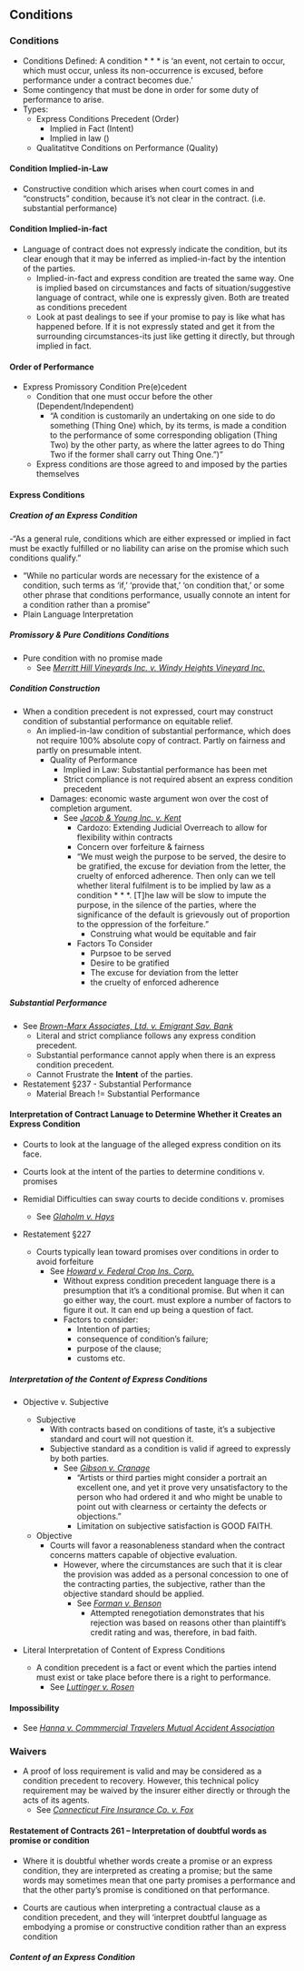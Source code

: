 ## Conditions

### Conditions
- Conditions Defined: A condition * * * is ‘an event, not certain to occur, which must occur, unless its non-occurrence is excused, before performance under a contract becomes due.’
- Some contingency that must be done in order for some duty of performance to arise.
- Types:
  - Express Conditions Precedent (Order)
    - Implied in Fact (Intent)
    - Implied in law ()
  - Qualitatitve Conditions on Performance (Quality)


#### Condition Implied-in-Law
  - Constructive condition which arises when court comes in and “constructs” condition, because it’s not clear in the contract. (i.e. substantial performance)

#### Condition Implied-in-fact
- Language of contract does not expressly indicate the condition, but its clear enough that it may be inferred as implied-in-fact by the intention of the parties.
  - Implied-in-fact and express condition are treated the same way. One is implied based on circumstances and facts of situation/suggestive language of contract, while one is expressly given. Both are treated as conditions precedent
  - Look at past dealings to see if your promise to pay is like what has happened before. If it is not expressly stated and get it from the surrounding circumstances-its just like getting it directly, but through implied in fact.

#### Order of Performance
- Express Promissory Condition Pre(e)cedent
  - Condition that one must occur before the other (Dependent/Independent)
    - “A condition is customarily an undertaking on one side to do something (Thing One) which, by its terms, is made a condition to the performance of some corresponding obligation (Thing Two) by the other party, as where the latter agrees to do Thing Two if the former shall carry out Thing One.”)”
  - Express conditions are those agreed to and imposed by the parties themselves


#### Express Conditions
##### Creation of an Express Condition
-“As a general rule, conditions which are either expressed or implied in fact must be exactly fulfilled or no liability can arise on the promise which such conditions qualify.”
- “While no particular words are necessary for the existence of a condition, such terms as ‘if,’ ‘provide that,’ ‘on condition that,’ or some other phrase that conditions performance, usually connote an intent for a condition rather than a promise”
- Plain Language Interpretation

##### Promissory & Pure Conditions Conditions
- Pure condition with no promise made
  - See *[Merritt Hill Vineyards Inc. v. Windy Heights Vineyard Inc.](link)*

##### Condition Construction
- When a condition precedent is not expressed, court may construct condition of substantial performance on equitable relief.
  - An implied-in-law condition of substantial performance, which does not require 100% absolute copy of contract. Partly on fairness and partly on presumable intent.
    - Quality of Performance
      - Implied in Law: Substantial performance has been met
      - Strict compliance is not required absent an express condition precedent
    - Damages: economic waste argument won over the cost of completion argument.
      - See *[Jacob & Young Inc. v. Kent](Link)*
        - Cardozo: Extending Judicial Overreach to allow for flexibility within contracts
        - Concern over forfeiture & fairness
        - “We must weigh the purpose to be served, the desire to be gratified, the excuse for deviation from the letter, the cruelty of enforced adherence. Then only can we tell whether literal fulfilment is to be implied by law as a condition * * *. [T]he law will be slow to impute the purpose, in the silence of the parties, where the significance of the default is grievously out of proportion to the oppression of the forfeiture.”
          - Construing what would be equitable and fair
        - Factors To Consider
          - Purpsoe to be served
          - Desire to be gratified
          - The excuse for deviation from the letter
          - the cruelty of enforced adherence

##### Substantial Performance
- See *[Brown-Marx Associates, Ltd. v. Emigrant Sav. Bank](link)*
  - Literal and strict compliance follows any express condition precedent.
  - Substantial performance cannot apply when there is an express condition precedent.
  - Cannot Frustrate the **Intent** of the parties.
- Restatement §237 - Substantial Performance
  - Material Breach != Substantial Performance


#### Interpretation of Contract Lanuage to Determine Whether it Creates an Express Condition
  - Courts to look at the language of the alleged express condition on its face.
  - Courts look at the intent of the parties to determine conditions v. promises
  - Remidial Difficulties can sway courts to decide conditions v. promises
    - See *[Glaholm v. Hays](link)*

- Restatement §227
  - Courts typically lean toward promises over conditions in order to avoid forfeiture
    - See *[Howard v. Federal Crop Ins. Corp.](link)*
      - Without express condition precedent language there is a presumption that it’s a conditional promise. But when it can go either way, the court. must explore a number of factors to figure it out. It can end up being a question of fact.
      - Factors to consider:
        - Intention of parties;
        - consequence of condition’s failure;
        - purpose of the clause;
        - customs etc.

##### Interpretation of the Content of Express Conditions
- Objective v. Subjective
  - Subjective
    - With contracts based on conditions of taste, it’s a subjective standard and court will not question it.
    - Subjective standard as a condition is valid if agreed to expressly by both parties.
      - See *[Gibson v. Cranage](link)*
        - “Artists or third parties might consider a portrait an excellent one, and yet it prove very unsatisfactory to the person who had ordered it and who might be unable to point out with clearness or certainty the defects or objections.”
        - Limitation on subjective satisfaction is GOOD FAITH.
  - Objective
    - Courts will favor a reasonableness standard when the contract concerns matters capable of objective evaluation.
      - However, where the circumstances are such that it is clear the provision was added as a personal concession to one of the contracting parties, the subjective, rather than the objective standard should be applied.
        - See *[Forman v. Benson](link)*
          - Attempted renegotiation demonstrates that his rejection was based on reasons other than plaintiff’s credit rating and was, therefore, in bad faith.

- Literal Interpretation of Content of Express Conditions
  - A condition precedent is a fact or event which the parties intend must exist or take place before there is a right to performance.
    - See *[Luttinger v. Rosen](link)*

#### Impossibility
- See *[Hanna v. Commmercial Travelers Mutual Accident Association](link)*





### Waivers
- A proof of loss requirement is valid and may be considered as a condition precedent to recovery. However, this technical policy requirement may be waived by the insurer either directly or through the acts of its agents.
  - See *[Connecticut Fire Insurance Co. v. Fox](link)*

#### Restatement of Contracts 261 – Interpretation of doubtful words as promise or condition
- Where it is doubtful whether words create a promise or an express condition, they are interpreted as creating a promise; but the same words may sometimes mean that one party promises a performance and that the other party’s promise is conditioned on that performance.







- Courts are cautious when interpreting a contractual clause as a condition precedent, and they will ‘interpret doubtful language as embodying a promise or constructive condition rather than an express condition


##### Content of an Express Condition
